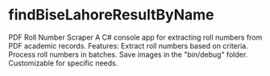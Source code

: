 # findBiseLahoreResultByName
PDF Roll Number Scraper A C# console app for extracting roll numbers from PDF academic records. Features:  Extract roll numbers based on criteria. Process roll numbers in batches. Save images in the "bin/debug" folder. Customizable for specific needs. 
